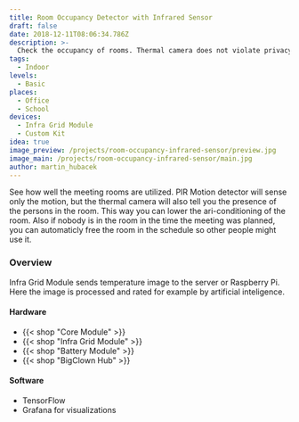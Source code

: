 ```yaml
---
title: Room Occupancy Detector with Infrared Sensor
draft: false
date: 2018-12-11T08:06:34.786Z
description: >-
  Check the occupancy of rooms. Thermal camera does not violate privacy and measures just the temperature trace of people in the room.
tags:
  - Indoor
levels:
  - Basic
places:
  - Office
  - School
devices:
  - Infra Grid Module
  - Custom Kit
idea: true
image_preview: /projects/room-occupancy-infrared-sensor/preview.jpg
image_main: /projects/room-occupancy-infrared-sensor/main.jpg
author: martin_hubacek
---
```


See how well the meeting rooms are utilized. PIR Motion detector will sense only the motion, but the thermal camera will also tell you the presence of the persons in the room. This way you can lower the ari-conditioning of the room. Also if nobody is in the room in the time the meeting was planned, you can automaticly free the room in the schedule so other people might use it.

### Overview

Infra Grid Module sends temperature image to the server or Raspberry Pi. Here the image is processed and rated for example by artificial inteligence.

#### Hardware

* {{< shop "Core Module" >}}
* {{< shop "Infra Grid Module" >}}
* {{< shop "Battery Module" >}}
* {{< shop "BigClown Hub" >}}


#### Software

* TensorFlow
* Grafana for visualizations
